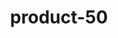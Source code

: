 ---
title: "product-50"
description: Lorem ipsum dolor sit amet, consectetur adipiscing elit, sed do eiusmod tempor incididunt ut labore et dolore magna aliqua. Ut enim ad minim veniam, quis nostrud exercitation ullamco laboris nisi ut aliquip ex ea commodo consequat. Duis aute irure dolor in reprehenderit in voluptate velit esse cillum dolore eu fugiat nulla pariatur. Excepteur sint occaecat cupidatat non proident, sunt in culpa qui officia deserunt mollit anim id est laborum.
img: src/assets/images/products/salloura-oglu/product-50.webp
family: [salloura-oglu-products]
price: 74.99
priceDiscount: 0
weight: 1.00049999999999
rating: 100
id: IiFQZ5kXXVx5
---